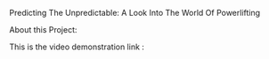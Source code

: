 Predicting The Unpredictable: A Look Into The World Of Powerlifting

About this Project:


This is the video demonstration link :
